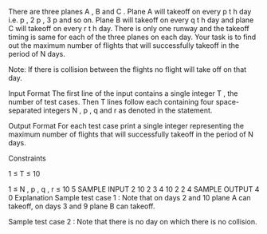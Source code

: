 There are three planes 
A
, 
B
 and 
C
. Plane 
A
 will takeoff on every 
p
t
h
 day i.e. 
p
, 
2
p
, 
3
p
 and so on. Plane 
B
 will takeoff on every 
q
t
h
 day and plane 
C
 will takeoff on every 
r
t
h
 day. There is only one runway and the takeoff timing is same for each of the three planes on each day. Your task is to find out the maximum number of flights that will successfully takeoff in the period of 
N
 days.

Note: If there is collision between the flights no flight will take off on that day.

Input Format
The first line of the input contains a single integer 
T
, the number of test cases.
Then 
T
 lines follow each containing four space-separated integers 
N
, 
p
, 
q
 and 
r
 as denoted in the statement.

Output Format
For each test case print a single integer representing the maximum number of flights that will successfully takeoff in the period of 
N
 days.

Constraints
 
1
≤
T
≤
10


1
≤
N
,
p
,
q
,
r
≤
10
5
SAMPLE INPUT 
2
10 2 3 4
10 2 2 4
SAMPLE OUTPUT 
4
0
Explanation
Sample test case 
1
:
Note that on days 
2
 and 
10
 plane 
A
 can takeoff, on days 
3
 and 
9
 plane 
B
 can takeoff.

Sample test case 
2
:
Note that there is no day on which there is no collision.